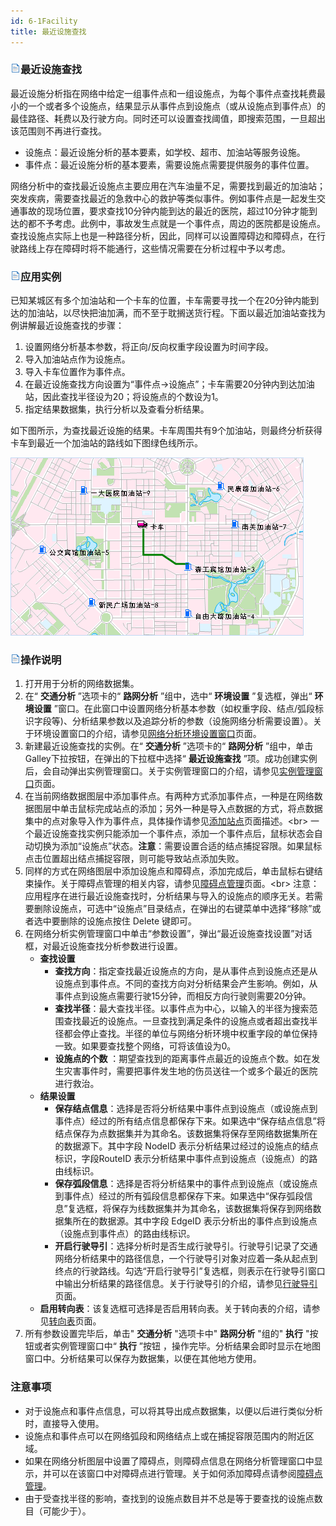 ```yaml
---
id: 6-1Facility
title: 最近设施查找
---
```

### ![](../img/read.gif)最近设施查找

最近设施分析指在网络中给定一组事件点和一组设施点，为每个事件点查找耗费最小的一个或者多个设施点，结果显示从事件点到设施点（或从设施点到事件点）的最佳路径、耗费以及行驶方向。同时还可以设置查找阈值，即搜索范围，一旦超出该范围则不再进行查找。

* 设施点：最近设施分析的基本要素，如学校、超市、加油站等服务设施。
* 事件点：最近设施分析的基本要素，需要设施点需要提供服务的事件位置。

网络分析中的查找最近设施点主要应用在汽车油量不足，需要找到最近的加油站；突发疾病，需要查找最近的急救中心的救护等类似事件。例如事件点是一起发生交通事故的现场位置，要求查找10分钟内能到达的最近的医院，超过10分钟才能到达的都不予考虑。此例中，事故发生点就是一个事件点，周边的医院都是设施点。查找设施点实际上也是一种路径分析，因此，同样可以设置障碍边和障碍点，在行驶路线上存在障碍时将不能通行，这些情况需要在分析过程中予以考虑。

### ![](../img/read.gif)应用实例

已知某城区有多个加油站和一个卡车的位置，卡车需要寻找一个在20分钟内能到达的加油站，以尽快把油加满，而不至于耽搁送货行程。下面以最近加油站查找为例讲解最近设施查找的步骤：

  1. 设置网络分析基本参数，将正向/反向权重字段设置为时间字段。
  2. 导入加油站点作为设施点。
  3. 导入卡车位置作为事件点。
  4. 在最近设施查找方向设置为“事件点->设施点”；卡车需要20分钟内到达加油站，因此查找半径设为20；将设施点的个数设为1。
  5. 指定结果数据集，执行分析以及查看分析结果。

如下图所示，为查找最近设施的结果。卡车周围共有9个加油站，则最终分析获得卡车到最近一个加油站的路线如下图绿色线所示。

![](img/FacilityResult.png)  

### ![](../img/read.gif)操作说明

1. 打开用于分析的网络数据集。
2. 在“ **交通分析** ”选项卡的“ **路网分析** ”组中，选中“ **环境设置** ”复选框，弹出“ **环境设置** ”窗口。在此窗口中设置网络分析基本参数（如权重字段、结点/弧段标识字段等)、分析结果参数以及追踪分析的参数（设施网络分析需要设置）。关于环境设置窗口的介绍，请参见[网络分析环境设置窗口](NetAnalystEnvironmentWIN)页面。
3. 新建最近设施查找的实例。在“ **交通分析** ”选项卡的“ **路网分析** ”组中，单击Galley下拉按钮，在弹出的下拉框中选择“ **最近设施查找** ”项。成功创建实例后，会自动弹出实例管理窗口。关于实例管理窗口的介绍，请参见[实例管理窗口](InstanceWIN)页面。
4. 在当前网络数据图层中添加事件点。有两种方式添加事件点，一种是在网络数据图层中单击鼠标完成站点的添加；另外一种是导入点数据的方式，将点数据集中的点对象导入作为事件点，具体操作请参见[添加站点](ImportLocations)页面描述。<br\>
一个最近设施查找实例只能添加一个事件点，添加一个事件点后，鼠标状态会自动切换为添加“设施点”状态。**注意**：需要设置合适的结点捕捉容限。如果鼠标点击位置超出结点捕捉容限，则可能导致站点添加失败。
5. 同样的方式在网络图层中添加设施点和障碍点，添加完成后，单击鼠标右键结束操作。关于障碍点管理的相关内容，请参见[障碍点管理](BarrierManagement)页面。<br\> 注意：应用程序在进行最近设施查找时，分析结果与导入的设施点的顺序无关。若需要删除设施点，可选中“设施点”目录结点，在弹出的右键菜单中选择“移除”或者选中要删除的设施点按住 Delete 键即可。
6. 在网络分析实例管理窗口中单击“参数设置”，弹出“最近设施查找设置”对话框，对最近设施查找分析参数进行设置。 
     * **查找设置**
       * **查找方向**：指定查找最近设施点的方向，是从事件点到设施点还是从设施点到事件点。不同的查找方向对分析结果会产生影响。例如，从事件点到设施点需要行驶15分钟，而相反方向行驶则需要20分钟。
       * **查找半径**：最大查找半径。以事件点为中心，以输入的半径为搜索范围查找最近的设施点。一旦查找到满足条件的设施点或者超出查找半径都会停止查找。半径的单位与网络分析环境中权重字段的单位保持一致。如果要查找整个网络，可将该值设为0。
       * **设施点的个数** ：期望查找到的距离事件点最近的设施点个数。如在发生灾害事件时，需要把事件发生地的伤员送往一个或多个最近的医院进行救治。
    * **结果设置**
      * **保存结点信息**：选择是否将分析结果中事件点到设施点（或设施点到事件点）经过的所有结点信息都保存下来。如果选中“保存结点信息”将结点保存为点数据集并为其命名。该数据集将保存至网络数据集所在的数据源下。其中字段 NodeID 表示分析结果过经过的设施点的结点标识，字段RouteID 表示分析结果中事件点到设施点（设施点）的路由线标识。
      * **保存弧段信息**：选择是否将分析结果中的事件点到设施点（或设施点到事件点）经过的所有弧段信息都保存下来。如果选中“保存弧段信息”复选框，将保存为线数据集并为其命名，该数据集将保存到网络数据集所在的数据源。其中字段 EdgeID 表示分析出的事件点到设施点（设施点到事件点）的路由线标识。
      * **开启行驶导引**：选择分析时是否生成行驶导引。行驶导引记录了交通网络分析结果中的路径信息，一个行驶导引对象对应着一条从起点到终点的行驶路线。勾选“开启行驶导引”复选框，则表示在行驶导引窗口中输出分析结果的路径信息。关于行驶导引的介绍，请参见[行驶导引](PathGuide)页面。
    * **启用转向表**：该复选框可选择是否启用转向表。关于转向表的介绍，请参见[转向表](TurnTable)页面。
7. 所有参数设置完毕后，单击" **交通分析** "选项卡中" **路网分析** "组的" **执行** "按钮或者实例管理窗口中“ **执行** ”按钮 ，操作完毕。分析结果会即时显示在地图窗口中。分析结果可以保存为数据集，以便在其他地方使用。

### 注意事项

  * 对于设施点和事件点信息，可以将其导出成点数据集，以便以后进行类似分析时，直接导入使用。
  * 设施点和事件点可以在网络弧段和网络结点上或在捕捉容限范围内的附近区域。
  * 如果在网络分析图层中设置了障碍点，则障碍点信息在网络分析管理窗口中显示，并可以在该窗口中对障碍点进行管理。关于如何添加障碍点请参阅[障碍点管理](BarrierManagement)。
  * 由于受查找半径的影响，查找到的设施点数目并不总是等于要查找的设施点数目（可能少于）。